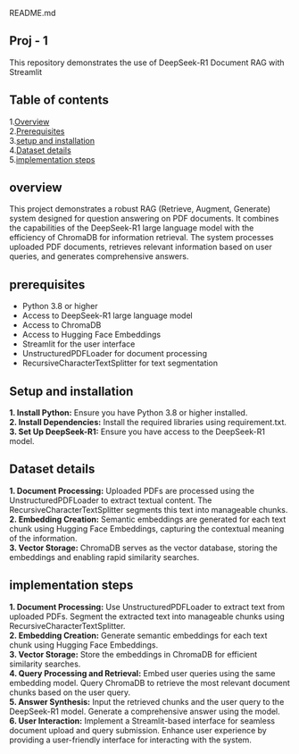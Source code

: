 README.md

## Proj - 1
This repository demonstrates the use of DeepSeek-R1 Document RAG with Streamlit

## Table of contents
1.[Overview](#overview)<br>
2.[Prerequisites](#prerequisite)<br>
3.[setup and installation](#setup_and_installation)<br>
4.[Dataset details](#dataset_details)<br>
5.[implementation steps](#implementation_steps)<br>

## overview
This project demonstrates a robust RAG (Retrieve, Augment, Generate) system designed for question answering on PDF documents. It combines the capabilities of the DeepSeek-R1 large language model with the efficiency of ChromaDB for information retrieval. The system processes uploaded PDF documents, retrieves relevant information based on user queries, and generates comprehensive answers.

## prerequisites

- Python 3.8 or higher
- Access to DeepSeek-R1 large language model
- Access to ChromaDB
- Access to Hugging Face Embeddings
- Streamlit for the user interface
- UnstructuredPDFLoader for document processing
- RecursiveCharacterTextSplitter for text segmentation

## Setup and installation
**1. Install Python:** 
Ensure you have Python 3.8 or higher installed.<br>
**2. Install Dependencies:**
Install the required libraries using requirement.txt.<br>
**3. Set Up DeepSeek-R1:** 
Ensure you have access to the DeepSeek-R1 model.<br>

## Dataset details
**1. Document Processing:**
Uploaded PDFs are processed using the UnstructuredPDFLoader to extract textual content. The RecursiveCharacterTextSplitter segments this text into manageable chunks.<br>
**2. Embedding Creation:**
Semantic embeddings are generated for each text chunk using Hugging Face Embeddings, capturing the contextual meaning of the information.<br>
**3. Vector Storage:** 
ChromaDB serves as the vector database, storing the embeddings and enabling rapid similarity searches.

## implementation steps
**1. Document Processing:**
Use UnstructuredPDFLoader to extract text from uploaded PDFs.
Segment the extracted text into manageable chunks using RecursiveCharacterTextSplitter.<br>
**2. Embedding Creation:**
Generate semantic embeddings for each text chunk using Hugging Face Embeddings.<br>
**3. Vector Storage:**
Store the embeddings in ChromaDB for efficient similarity searches.<br>
**4. Query Processing and Retrieval:**
Embed user queries using the same embedding model.
Query ChromaDB to retrieve the most relevant document chunks based on the user query.<br>
**5. Answer Synthesis:**
Input the retrieved chunks and the user query to the DeepSeek-R1 model.
Generate a comprehensive answer using the model.<br>
**6. User Interaction:**
Implement a Streamlit-based interface for seamless document upload and query submission.
Enhance user experience by providing a user-friendly interface for interacting with the system.

